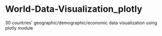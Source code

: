 # World-Data-Visualization_plotly
30 countries' geographic/demographic/economic data visualization using plotly module  
